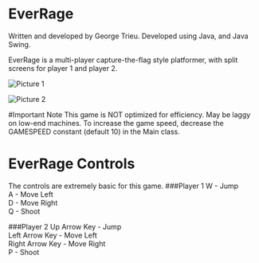 # EverRage
Written and developed by George Trieu.
Developed using Java, and Java Swing.

EverRage is a multi-player capture-the-flag style platformer,
with split screens for player 1 and player 2.

![Picture 1](https://i.imgur.com/s8Slalu.png)  

![Picture 2](https://i.imgur.com/XxEm2VK.png)

#Important Note
This game is NOT optimized for efficiency. May be laggy on low-end
machines. To increase the game speed, decrease the GAMESPEED constant
(default 10) in the Main class.

# EverRage Controls
The controls are extremely basic for this game.
###Player 1
W - Jump  
A - Move Left  
D - Move Right  
Q - Shoot

###Player 2
Up Arrow Key - Jump  
Left Arrow Key - Move Left  
Right Arrow Key - Move Right  
P - Shoot